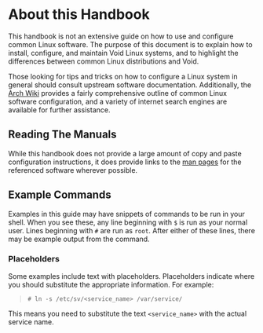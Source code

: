 # About this Handbook

This handbook is not an extensive guide on how to use and configure common Linux
software. The purpose of this document is to explain how to install, configure,
and maintain Void Linux systems, and to highlight the differences between common
Linux distributions and Void.

Those looking for tips and tricks on how to configure a Linux system in general
should consult upstream software documentation. Additionally, the [Arch
Wiki](https://wiki.archlinux.org/) provides a fairly comprehensive outline of
common Linux software configuration, and a variety of internet search engines
are available for further assistance.

## Reading The Manuals

While this handbook does not provide a large amount of copy and paste
configuration instructions, it does provide links to the [man
pages](https://man.voidlinux.org/) for the referenced software wherever
possible.

## Example Commands

Examples in this guide may have snippets of commands to be run in your shell.
When you see these, any line beginning with `$` is run as your normal user.
Lines beginning with `#` are run as `root`. After either of these lines, there
may be example output from the command.

### Placeholders

Some examples include text with placeholders. Placeholders indicate where you
should substitute the appropriate information. For example:

> ```
> # ln -s /etc/sv/<service_name> /var/service/
> ```

This means you need to substitute the text `<service_name>` with the actual
service name.
